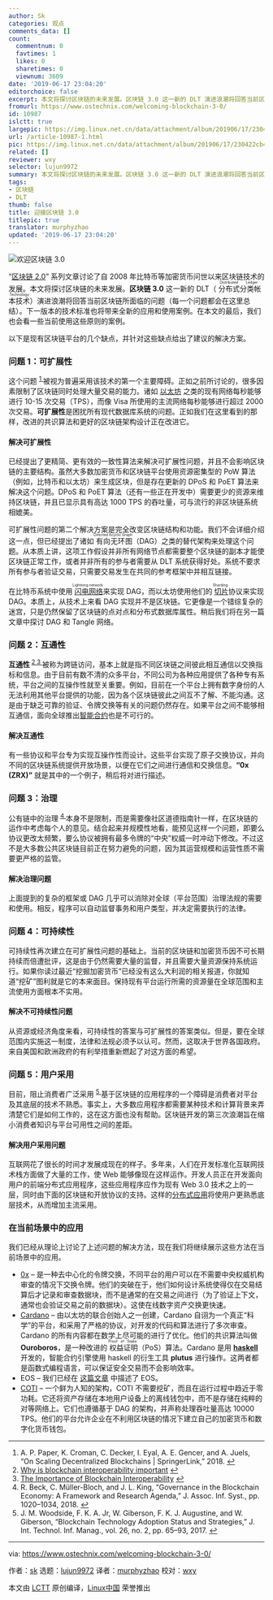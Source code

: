 ```yaml
---
author: Sk
categories: 观点
comments_data: []
count:
  commentnum: 0
  favtimes: 1
  likes: 0
  sharetimes: 0
  viewnum: 3609
date: '2019-06-17 23:04:20'
editorchoice: false
excerpt: 本文将探讨区块链的未来发展。区块链 3.0 这一新的 DLT 演进浪潮将回答当前区块链所面临的问题
fromurl: https://www.ostechnix.com/welcoming-blockchain-3-0/
id: 10987
islctt: true
largepic: https://img.linux.net.cn/data/attachment/album/201906/17/230422cb4izwxi04zdx2d0.jpg
url: /article-10987-1.html
pic: https://img.linux.net.cn/data/attachment/album/201906/17/230422cb4izwxi04zdx2d0.jpg.thumb.jpg
related: []
reviewer: wxy
selector: lujun9972
summary: 本文将探讨区块链的未来发展。区块链 3.0 这一新的 DLT 演进浪潮将回答当前区块链所面临的问题
tags:
- 区块链
- DLT
thumb: false
title: 迎接区块链 3.0
titlepic: true
translator: murphyzhao
updated: '2019-06-17 23:04:20'
---
```


![欢迎区块链 3.0](/data/attachment/album/201906/17/230422cb4izwxi04zdx2d0.jpg)


“[区块链 2.0](/article-10650-1.html)” 系列文章讨论了自 2008 年比特币等加密货币问世以来区块链技术的发展。本文将探讨区块链的未来发展。**区块链 3.0** 这一新的 DLT（<ruby> 分布式分类帐本技术 <rt>  Distributed Ledger Technology </rt></ruby>）演进浪潮将回答当前区块链所面临的问题（每一个问题都会在这里总结）。下一版本的技术标准也将带来全新的应用和使用案例。在本文的最后，我们也会看一些当前使用这些原则的案例。


以下是现有区块链平台的几个缺点，并针对这些缺点给出了建议的解决方案。


### 问题 1：可扩展性


这个问题 <sup id="fnref1"> <a href="#fn1" rel="footnote">  1 </a></sup>被视为普遍采用该技术的第一个主要障碍。正如之前所讨论的，很多因素限制了区块链同时处理大量交易的能力。诸如 [以太坊](https://www.ostechnix.com/blockchain-2-0-what-is-ethereum/) 之类的现有网络每秒能够进行 10-15 次交易（TPS），而像 Visa 所使用的主流网络每秒能够进行超过 2000 次交易。**可扩展性**是困扰所有现代数据库系统的问题。正如我们在这里看到的那样，改进的共识算法和更好的区块链架构设计正在改进它。


#### 解决可扩展性


已经提出了更精简、更有效的一致性算法来解决可扩展性问题，并且不会影响区块链的主要结构。虽然大多数加密货币和区块链平台使用资源密集型的 PoW 算法（例如，比特币和以太坊）来生成区块，但是存在更新的 DPoS 和 PoET 算法来解决这个问题。DPoS 和 PoET 算法（还有一些正在开发中）需要更少的资源来维持区块链，并且已显示具有高达 1000 TPS 的吞吐量，可与流行的非区块链系统相媲美。


可扩展性问题的第二个解决方案是完全改变区块链结构和功能。我们不会详细介绍这一点，但已经提出了诸如<ruby> 有向无环图 <rt>  Directed Acyclic Graph </rt></ruby>（DAG）之类的替代架构来处理这个问题。从本质上讲，这项工作假设并非所有网络节点都需要整个区块链的副本才能使区块链正常工作，或者并非所有的参与者需要从 DLT 系统获得好处。系统不要求所有参与者验证交易，只需要交易发生在共同的参考框架中并相互链接。


在比特币系统中使用<ruby> <a href="https://cryptoslate.com/beyond-blockchain-directed-acylic-graphs-dag/">  闪电网络 </a> <rt>  Lightning network </rt></ruby>来实现 DAG，而以太坊使用他们的<ruby> <a href="https://github.com/ethereum/wiki/wiki/Sharding-FAQ#introduction">  切片 </a> <rt>  Sharding </rt></ruby> 协议来实现 DAG。本质上，从技术上来看 DAG 实现并不是区块链。它更像是一个错综复杂的迷宫，只是仍然保留了区块链的点对点和分布式数据库属性。稍后我们将在另一篇文章中探讨 DAG 和 Tangle 网络。


### 问题 2：互通性


**互通性**<sup id="fnref2"> <a href="#fn2" rel="footnote">  2 </a></sup> <sup id="fnref3"> <a href="#fn3" rel="footnote">  3 </a></sup> 被称为跨链访问，基本上就是指不同区块链之间彼此相互通信以交换指标和信息。由于目前有数不清的众多平台，不同公司为各种应用提供了各种专有系统，平台之间的互操作性就至关重要。例如，目前在一个平台上拥有数字身份的人无法利用其他平台提供的功能，因为各个区块链彼此之间互不了解、不能沟通。这是由于缺乏可靠的验证、令牌交换等有关的问题仍然存在。如果平台之间不能够相互通信，面向全球推出[智能合约](https://www.ostechnix.com/blockchain-2-0-explaining-smart-contracts-and-its-types/)也是不可行的。


#### 解决互通性


有一些协议和平台专为实现互操作性而设计。这些平台实现了原子交换协议，并向不同的区块链系统提供开放场景，以便在它们之间进行通信和交换信息。**“0x (ZRX)”** 就是其中的一个例子，稍后将对进行描述。


### 问题 3：治理


公有链中的治理 <sup id="fnref4"> <a href="#fn4" rel="footnote">  4 </a></sup> 本身不是限制，而是需要像社区道德指南针一样，在区块链的运作中考虑每个人的意见。结合起来并规模性地看，能预见这样一个问题，即要么协议更改太频繁，要么协议被拥有最多令牌的“中央”权威一时冲动下修改。不过这不是大多数公共区块链目前正在努力避免的问题，因为其运营规模和运营性质不需要更严格的监管。


#### 解决治理问题


上面提到的复杂的框架或 DAG 几乎可以消除对全球（平台范围）治理法规的需要和使用。相反，程序可以自动监督事务和用户类型，并决定需要执行的法律。


### 问题 4：可持续性


可持续性再次建立在可扩展性问题的基础上。当前的区块链和加密货币因不可长期持续而倍遭批评，这是由于仍然需要大量的监督，并且需要大量资源保持系统运行。如果你读过最近“挖掘加密货币”已经没有这么大利润的相关报道，你就知道“挖矿”图利就是它的本来面目。保持现有平台运行所需的资源量在全球范围和主流使用方面根本不实用。


#### 解决不可持续性问题


从资源或经济角度来看，可持续性的答案与可扩展性的答案类似。但是，要在全球范围内实施这一制度，法律和法规必须予以认可。然而，这取决于世界各国政府。来自美国和欧洲政府的有利举措重新燃起了对这方面的希望。


### 问题 5：用户采用


目前，阻止消费者广泛采用 <sup id="fnref5"> <a href="#fn5" rel="footnote">  5 </a></sup> 基于区块链的应用程序的一个障碍是消费者对平台及其底层的技术不熟悉。事实上，大多数应用程序都需要某种技术和计算背景来弄清楚它们是如何工作的，这在这方面也没有帮助。区块链开发的第三次浪潮旨在缩小消费者知识与平台可用性之间的差距。


#### 解决用户采用问题


互联网花了很长的时间才发展成现在的样子。多年来，人们在开发标准化互联网技术栈方面做了大量的工作，使 Web 能够像现在这样运作。开发人员正在开发面向用户的前端分布式应用程序，这些应用程序应作为现有 Web 3.0 技术之上的一层，同时由下面的区块链和开放协议的支持。这样的[分布式应用](https://www.ostechnix.com/blockchain-2-0-explaining-distributed-computing-and-distributed-applications/)将使用户更熟悉底层技术，从而增加主流采用。


### 在当前场景中的应用


我们已经从理论上讨论了上述问题的解决方法，现在我们将继续展示这些方法在当前场景中的应用。


* [0x](https://0x.org/) – 是一种去中心化的令牌交换，不同平台的用户可以在不需要中央权威机构审查的情况下交换令牌。他们的突破在于，他们如何设计系统使得仅在交易结算后才记录和审查数据块，而不是通常的在交易之间进行（为了验证上下文，通常也会验证交易之前的数据块）。这使在线数字资产交换更快速。
* [Cardano](https://www.cardano.org/en/home/) – 由以太坊的联合创始人之一创建，Cardano 自诩为一个真正“科学”的平台，和采用了严格的协议，对开发的代码和算法进行了多次审查。Cardano 的所有内容都在数学上尽可能的进行了优化。他们的共识算法叫做 **Ouroboros**，是一种改进的<ruby> 权益证明 <rt>  Proof of Stake </rt></ruby>（PoS）算法。Cardano 是用 [**haskell**](https://www.ostechnix.com/getting-started-haskell-programming-language/) 开发的，智能合约引擎使用 haskell 的衍生工具 **plutus** 进行操作。这两者都是函数式编程语言，可以保证安全交易而不会影响效率。
* EOS – 我们已经在 [这篇文章](https://www.ostechnix.com/blockchain-2-0-eos-io-is-building-infrastructure-for-developing-dapps/) 中描述了 EOS。
* [COTI](https://coti.io/) – 一个鲜为人知的架构，COTI 不需要挖矿，而且在运行过程中趋近于零功耗。它还将资产存储在本地用户设备上的离线钱包中，而不是存储在纯粹的对等网络上。它们也遵循基于 DAG 的架构，并声称处理吞吐量高达 10000 TPS。他们的平台允许企业在不利用区块链的情况下建立自己的加密货币和数字化货币钱包。




---


1. A. P. Paper, K. Croman, C. Decker, I. Eyal, A. E. Gencer, and A. Juels, “On Scaling Decentralized Blockchains | SpringerLink,” 2018. [↩](#fnref1)
2. [Why is blockchain interoperability important](https://www.capgemini.com/2019/02/can-the-interoperability-of-blockchains-change-the-world/) [↩](#fnref2)
3. [The Importance of Blockchain Interoperability](https://medium.com/wanchain-foundation/the-importance-of-blockchain-interoperability-b6a0bbd06d11) [↩](#fnref3)
4. R. Beck, C. Müller-Bloch, and J. L. King, “Governance in the Blockchain Economy: A Framework and Research Agenda,” J. Assoc. Inf. Syst., pp. 1020–1034, 2018. [↩](#fnref4)
5. J. M. Woodside, F. K. A. Jr, W. Giberson, F. K. J. Augustine, and W. Giberson, “Blockchain Technology Adoption Status and Strategies,” J. Int. Technol. Inf. Manag., vol. 26, no. 2, pp. 65–93, 2017. [↩](#fnref5)




---


via: <https://www.ostechnix.com/welcoming-blockchain-3-0/>


作者：[sk](https://www.ostechnix.com/author/sk/) 选题：[lujun9972](https://github.com/lujun9972) 译者：[murphyzhao](https://github.com/murphyzhao) 校对：[wxy](https://github.com/wxy)


本文由 [LCTT](https://github.com/LCTT/TranslateProject) 原创编译，[Linux中国](https://linux.cn/) 荣誉推出